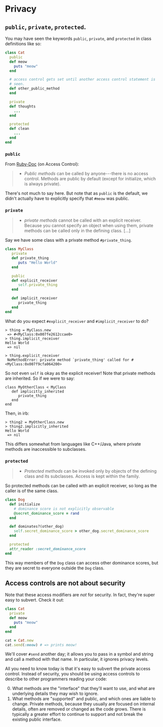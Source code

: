# Privacy

## `public`, `private`, `protected`.

You may have seen the keywords `public`, `private`, and `protected` in
class definitions like so:

```ruby
class Cat
  public
  def meow
    puts "meow"
  end

  # access control gets set until another access control statement is
  # seen.
  def other_public_method
  end

  private
  def thoughts
    ...
  end

  protected
  def clean
    ...
  end
end
```

### `public`

From [Ruby-Doc][ruby-doc-protected] (on Access Control):

> * *Public methods* can be called by anyone---there is no access
> control. Methods are public by default (except for initialize, which
> is always private).

There's not much to say here. But note that as `public` is the
default, we didn't actually have to explicitly specify that `#meow`
was public.

### `private`

> * *private methods* cannot be called with an explicit
> receiver. Because you cannot specify an object when using them,
> private methods can be called only in the defining class. [...]

Say we have some class with a private method `#private_thing`.

```ruby
class MyClass
   private
   def private_thing
      puts "Hello World"
   end

   public
   def explicit_receiver
      self.private_thing
   end

   def implicit_receiver
      private_thing
   end
end
```

What do you expect `#explicit_receiver` and `#implicit_receiver` to
do?

```
> thing = MyClass.new
 => #<MyClass:0x007fe2612ccae0>
> thing.implicit_receiver
Hello World
 => nil

> thing.explicit_receiver
 NoMethodError: private method `private_thing' called for #<MyClass:0x007f9cfa064200>
```

So not even `self` is okay as the explicit receiver! Note that private
methods are inherited. So if we were to say:

```
class MyOtherClass < MyClass
   def implicitly_inherited
      private_thing
   end
end
```

Then, in irb:

```
> thing2 = MyOtherClass.new
> thing2.implicitly_inherited
Hello World
 => nil
```

This differs somewhat from languages like C++/Java, where private
methods are inaccessible to subclasses.

### `protected`

> * *Protected methods* can be invoked only by objects of the defining
> class and its subclasses. Access is kept within the family.

So protected methods can be called with an explicit receiver, so long
as the caller is of the same class.

```ruby
class Dog
  def initialize
    # dominance score is not explicitly observable
    @secret_dominance_score = rand
  end

  def dominates?(other_dog)
    self.secret_dominance_score > other_dog.secret_dominance_score
  end

  protected
  attr_reader :secret_dominance_score
end
```

This way members of the `Dog` class can access other dominance scores,
but they are secret to everyone outside the `Dog` class.

## Access controls are not about security

Note that these access modifiers are *not* for security. In fact,
they're super easy to subvert. Check it out:

```ruby
class Cat
  private
  def meow
    puts "meow"
  end
end

cat = Cat.new
cat.send(:meow) # => prints meow!
```

We'll cover `#send` another day; it allows you to pass in a symbol and
string and call a method with that name. In particular, it ignores
privacy levels.

All you need to know today is that it's easy to subvert the private
access control. Instead of security, you should be using access
controls to describe to other programmers reading your code:

0. What methods are the "interface" that they'll want to use, and what
   are underlying details they may wish to ignore.
1. What methods are "supported" and public, and which ones are liable
   to change. Private methods, because they usually are focused on
   internal details, often are removed or changed as the code
   grows. There is typically a greater effort to continue to support
   and not break the existing public interface.

[ruby-doc-protected]: http://www.ruby-doc.org/docs/ProgrammingRuby/html/tut_classes.html#S4

